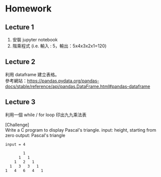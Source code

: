 # Homework
## Lecture 1
1. 安裝 jupyter notebook
2. 階乘程式 (i.e. 輸入 : 5，輸出：5x4x3x2x1=120)  

## Lecture 2
利用 dataframe 建立表格。  
參考網站：https://pandas.pydata.org/pandas-docs/stable/reference/api/pandas.DataFrame.html#pandas-dataframe  

## Lecture 3
利用一個 while / for loop 印出九九乘法表 

[Challenge]  
Write a C program to display Pascal's triangle.
input: height, starting from zero
output: Pascal's triangle
```
input = 4

        1
      1   1 
    1   2   1 
  1   3   3   1
1   4   6   4   1 
```
